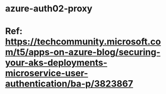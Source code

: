 # azure-auth02-proxy
# Ref: https://techcommunity.microsoft.com/t5/apps-on-azure-blog/securing-your-aks-deployments-microservice-user-authentication/ba-p/3823867
